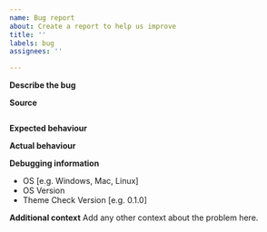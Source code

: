 ```yaml
---
name: Bug report
about: Create a report to help us improve
title: ''
labels: bug
assignees: ''

---
```


**Describe the bug**
<!-- A clear and concise description of what the bug is. -->

**Source**
<!-- Please paste the source code that causes your problem -->
```liquid
```

**Expected behaviour**
<!-- Describe what you expect should happen -->

**Actual behaviour**
<!-- Describe what actually happens -->

**Debugging information**
 - OS [e.g. Windows, Mac, Linux]
 - OS Version
 - Theme Check Version [e.g. 0.1.0]

**Additional context**
Add any other context about the problem here.
